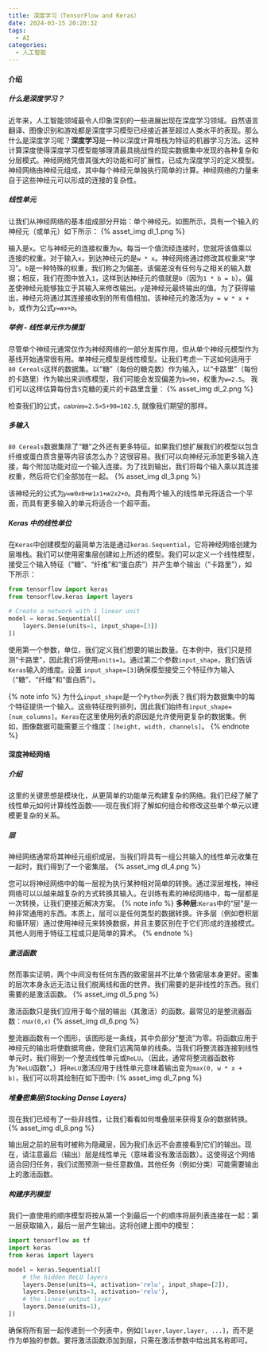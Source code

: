 ```yaml
---
title: 深度学习（TensorFlow and Keras）
date: 2024-03-15 20:20:32
tags:
  - AI
categories:
  - 人工智能
---
```


#### 介绍

##### 什么是深度学习？

近年来，人工智能领域最令人印象深刻的一些进展出现在深度学习领域。自然语言翻译、图像识别和游戏都是深度学习模型已经接近甚至超过人类水平的表现。那么什么是深度学习呢？**深度学习**是一种以深度计算堆栈为特征的机器学习方法。这种计算深度使得深度学习模型能够理清最具挑战性的现实数据集中发现的各种复杂和分层模式。神经网络凭借其强大的功能和可扩展性，已成为深度学习的定义模型。神经网络由神经元组成，其中每个神经元单独执行简单的计算。神经网络的力量来自于这些神经元可以形成的连接的复杂性。
<!-- more -->
##### 线性单元

让我们从神经网络的基本组成部分开始：单个神经元。如图所示，具有一个输入的神经元（或单元）如下所示：
{% asset_img dl_1.png %}

输入是`x`。它与神经元的连接权重为`w`。每当一个值流经连接时，您就将该值乘以连接的权重。对于输入`x`，到达神经元的是`w * x`。神经网络通过修改其权重来“学习”。`b`是一种特殊的权重，我们称之为偏差。该偏差没有任何与之相关的输入数据；相反，我们在图中放入`1`，这样到达神经元的值就是`b`（因为`1 * b = b`）。偏差使神经元能够独立于其输入来修改输出。`y`是神经元最终输出的值。为了获得输出，神经元将通过其连接接收到的所有值相加。该神经元的激活为`y = w * x + b`，或作为公式`𝑦=𝑤𝑥+𝑏`。

##### 举例 - 线性单元作为模型

尽管单个神经元通常仅作为神经网络的一部分发挥作用，但从单个神经元模型作为基线开始通常很有用。单神经元模型是线性模型。让我们考虑一下这如何适用于`80 Cereals`这样的数据集。以“糖”（每份的糖克数）作为输入，以“卡路里”（每份的卡路里）作为输出来训练模型，我们可能会发现偏差为`b=90`，权重为`w=2.5`。 我们可以这样估算每份含`5`克糖的麦片的卡路里含量：
{% asset_img dl_2.png %}

检查我们的公式，`𝑐𝑎𝑙𝑜𝑟𝑖𝑒𝑠=2.5×5+90=102.5`, 就像我们期望的那样。

##### 多输入

`80 Cereals`数据集除了“糖”之外还有更多特征。如果我们想扩展我们的模型以包含纤维或蛋白质含量等内容该怎么办？这很容易。我们可以向神经元添加更多输入连接，每个附加功能对应一个输入连接。为了找到输出，我们将每个输入乘以其连接权重，然后将它们全部加在一起。
{% asset_img dl_3.png %}

该神经元的公式为`𝑦=𝑤0𝑥0+𝑤1𝑥1+𝑤2𝑥2+𝑏`。具有两个输入的线性单元将适合一个平面，而具有更多输入的单元将适合一个超平面。

##### Keras 中的线性单位

在`Keras`中创建模型的最简单方法是通过`keras.Sequential`，它将神经网络创建为层堆栈。我们可以使用密集层创建如上所述的模型。我们可以定义一个线性模型，接受三个输入特征（“糖”、“纤维”和“蛋白质”）并产生单个输出（“卡路里”），如下所示：
```python
from tensorflow import keras
from tensorflow.keras import layers

# Create a network with 1 linear unit
model = keras.Sequential([
    layers.Dense(units=1, input_shape=[3])
])
```
使用第一个参数，单位，我们定义我们想要的输出数量。在本例中，我们只是预测“卡路里”，因此我们将使用`units=1`。通过第二个参数`input_shape`，我们告诉`Keras`输入的维度。设置 `input_shape=[3]`确保模型接受三个特征作为输入（“糖”、“纤维”和“蛋白质”）。

{% note info %}
为什么`input_shape`是一个`Python`列表？我们将为数据集中的每个特征提供一个输入。这些特征按列排列，因此我们始终有`input_shape=[num_columns]`。`Keras`在这里使用列表的原因是允许使用更复杂的数据集。例如，图像数据可能需要三个维度：`[height, width, channels]`。
{% endnote %}

#### 深度神经网络

##### 介绍

这里的关键思想是模块化，从更简单的功能单元构建复杂的网络。我们已经了解了线性单元如何计算线性函数——现在我们将了解如何组合和修改这些单个单元以建模更复杂的关系。

##### 层

神经网络通常将其神经元组织成层。当我们将具有一组公共输入的线性单元收集在一起时，我们得到了一个密集层。
{% asset_img dl_4.png %}

您可以将神经网络中的每一层视为执行某种相对简单的转换。通过深层堆栈，神经网络可以以越来越复杂的方式转换其输入。在训练有素的神经网络中，每一层都是一次转换，让我们更接近解决方案。
{% note info %}
**多种层**:`Keras`中的“层”是一种非常通用的东西。本质上，层可以是任何类型的数据转换。许多层（例如卷积层和循环层）通过使用神经元来转换数据，并且主要区别在于它们形成的连接模式。其他人则用于特征工程或只是简单的算术。
{% endnote %}

##### 激活函数

然而事实证明，两个中间没有任何东西的致密层并不比单个致密层本身更好。密集的层次本身永远无法让我们脱离线和面的世界。我们需要的是非线性的东西。我们需要的是激活函数。
{% asset_img dl_5.png %}

激活函数只是我们应用于每个层的输出（其激活）的函数。最常见的是整流器函数：`𝑚𝑎𝑥(0,𝑥)`
{% asset_img dl_6.png %}

整流器函数有一个图形，该图形是一条线，其中负部分“整流”为零。将函数应用于神经元的输出将使数据弯曲，使我们远离简单的线条。当我们将整流器连接到线性单元时，我们得到一个整流线性单元或`ReLU`。（因此，通常将整流器函数称为“`ReLU`函数”。）将`ReLU`激活应用于线性单元意味着输出变为`max(0, w * x + b)`，我们可以将其绘制在如下图中:
{% asset_img dl_7.png %}

##### 堆叠密集层(Stacking Dense Layers)

现在我们已经有了一些非线性，让我们看看如何堆叠层来获得复杂的数据转换。
{% asset_img dl_8.png %}

输出层之前的层有时被称为隐藏层，因为我们永远不会直接看到它们的输出。现在，请注意最后（输出）层是线性单元（意味着没有激活函数）。这使得这个网络适合回归任务，我们试图预测一些任意数值。其他任务（例如分类）可能需要输出上的激活函数。

##### 构建序列模型

我们一直使用的顺序模型将按从第一个到最后一个的顺序将层列表连接在一起：第一层获取输入，最后一层产生输出。这将创建上图中的模型：
```python
import tensorflow as tf
import keras
from keras import layers

model = keras.Sequential([
    # the hidden ReLU layers
    layers.Dense(units=4, activation='relu', input_shape=[2]),
    layers.Dense(units=3, activation='relu'),
    # the linear output layer 
    layers.Dense(units=1),
])
```
确保将所有层一起传递到一个列表中，例如`[layer,layer,layer, ...]`，而不是作为单独的参数。要将激活函数添加到层，只需在激活参数中给出其名称即可。
